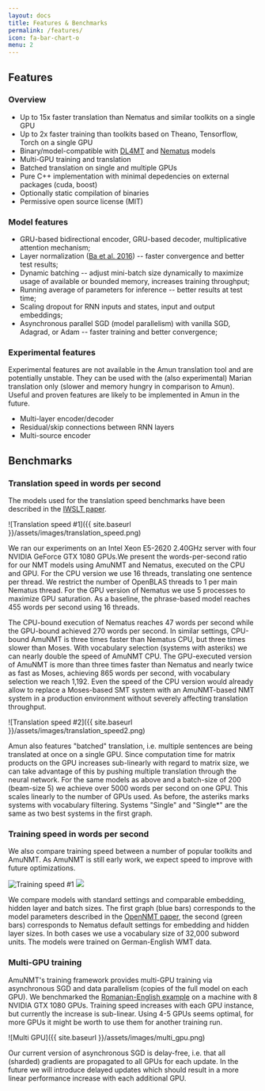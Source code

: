 ```yaml
---
layout: docs
title: Features & Benchmarks
permalink: /features/
icon: fa-bar-chart-o
menu: 2
---
```


## Features

### Overview
* Up to 15x faster translation than Nematus and similar toolkits on a single GPU
* Up to 2x faster training than toolkits based on Theano, Tensorflow, Torch on
  a single GPU
* Binary/model-compatible with
  [DL4MT](https://github.com/nyu-dl/dl4mt-tutorial) and
  [Nematus](https://github.com/rsennrich/nematus) models
* Multi-GPU training and translation
* Batched translation on single and multiple GPUs
* Pure C++ implementation with minimal depedencies on external packages (cuda,
  boost)
* Optionally static compilation of binaries
* Permissive open source license (MIT)

### Model features
* GRU-based bidirectional encoder, GRU-based decoder, multiplicative attention
mechanism;
* Layer normalization ([Ba et al. 2016](https://arxiv.org/abs/1607.06450)) -- faster
convergence and better test results;
* Dynamic batching -- adjust mini-batch size dynamically to maximize usage of
available or bounded memory, increases training throughput;
* Running average of parameters for inference -- better results at test time;
* Scaling dropout for RNN inputs and states, input and output embeddings;
* Asynchronous parallel SGD (model parallelism) with vanilla SGD, Adagrad,
or Adam -- faster training and better convergence;

### Experimental features
Experimental features are not available in the Amun translation tool and are
potentially unstable. They can be used with the (also experimental) Marian
translation only (slower and memory hungry in comparison to Amun). Useful
and proven features are likely to be implemented in Amun in the future. 

* Multi-layer encoder/decoder
* Residual/skip connections between RNN layers
* Multi-source encoder



## Benchmarks

### Translation speed in words per second

The models used for the translation speed benchmarks have been described in
the [IWSLT paper](http://workshop2016.iwslt.org/downloads/IWSLT_2016_paper_4.pdf).

![Translation speed #1]({{ site.baseurl }}/assets/images/translation_speed.png)

We ran our experiments on an Intel Xeon E5-2620 2.40GHz server with four NVIDIA
GeForce GTX 1080 GPUs.We present the words-per-second ratio for our NMT models
using AmuNMT and Nematus, executed on the CPU and GPU. For the CPU version we
use 16 threads, translating one sentence per thread. We restrict the number of
OpenBLAS threads to 1 per main Nematus thread. For the GPU version of Nematus
we use 5 processes to maximize GPU saturation. As a baseline, the phrase-based
model reaches 455 words per second using 16 threads.

The CPU-bound execution of Nematus reaches 47 words per second while the
GPU-bound achieved 270 words per second. In similar settings, CPU-bound AmuNMT
is three times faster than Nematus CPU, but three times slower than Moses. With
vocabulary selection (systems with asteriks) we can nearly double the speed of
AmuNMT CPU. The GPU-executed version of AmuNMT is more than three times faster
than Nematus and nearly twice as fast as Moses, achieving 865 words per second,
with vocabulary selection we reach 1,192. Even the speed of the CPU version
would already allow to replace a Moses-based SMT system with an AmuNMT-based
NMT system in a production environment without severely affecting translation
throughput.

![Translation speed #2]({{ site.baseurl }}/assets/images/translation_speed2.png)

Amun also features "batched" translation, i.e. multiple sentences are being
translated at once on a single GPU. Since computation time for matrix products
on the GPU increases sub-linearly with regard to matrix size, we can take
advantage of this by pushing multiple translation through the neural network.
For the same models as above and a batch-size of 200 (beam-size 5) we achieve
over 5000 words per second on one GPU. This scales linearly to the number of
GPUs used. As before, the asteriks marks systems with vocabulary filtering.
Systems "Single" and "Single\*" are the same as two best systems in the first
graph.

### Training speed in words per second

We also compare training speed between a number of popular toolkits and AmuNMT.
As AmuNMT is still early work, we expect speed to improve with future optimizations.

<div class="multiple-images">
  <img alt="Training speed #1" src="{{ site.baseurl }}/assets/images/training_speed.png" />
  <img att="Training speed #2" src="{{ site.baseurl }}/assets/images/training_speed2.png" />
</div>

We compare models with standard settings and comparable embedding, hidden layer and batch sizes.
The first graph (blue bars) corresponds to the model parameters described in the
[OpenNMT paper](https://arxiv.org/abs/1701.02810),
the second (green bars) corresponds to Nematus default settings for embedding and hidden layer
sizes. In both cases we use a vocabulary size of 32,000 subword units. The models were trained
on German-English WMT data.

### Multi-GPU training

AmuNMT's training framework provides multi-GPU training via asynchronous SGD and
data parallelism (copies of the full model on each GPU). We benchmarked
the [Romanian-English example](/examples/training/) on a machine with
8 NVIDIA GTX 1080 GPUs. Training speed increases with each GPU instance, but currently
the increase is sub-linear. Using 4-5 GPUs seems optimal, for more GPUs it might be worth
to use them for another training run.

![Multi GPU]({{ site.baseurl }}/assets/images/multi_gpu.png)

Our current version of asynchronous SGD is delay-free, i.e. that all (sharded) gradients
are propagated to all GPUs for each update. In the future we will introduce delayed updates
which should result in a more linear performance increase with each additional GPU.
